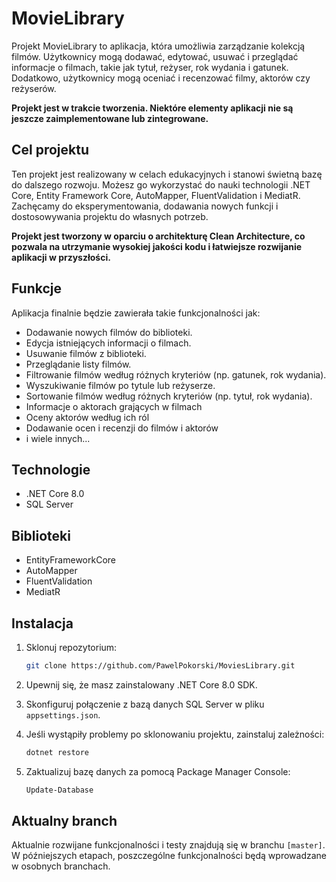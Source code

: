 # MovieLibrary

Projekt MovieLibrary to aplikacja, która umożliwia zarządzanie kolekcją filmów. Użytkownicy mogą dodawać, edytować, usuwać i przeglądać informacje o filmach, takie jak tytuł, reżyser, rok wydania i gatunek. Dodatkowo, użytkownicy mogą oceniać i recenzować filmy, aktorów czy reżyserów.

**Projekt jest w trakcie tworzenia. Niektóre elementy aplikacji nie są jeszcze zaimplementowane lub zintegrowane.**

## Cel projektu

Ten projekt jest realizowany w celach edukacyjnych i stanowi świetną bazę do dalszego rozwoju. Możesz go wykorzystać do nauki technologii .NET Core, Entity Framework Core, AutoMapper, FluentValidation i MediatR. Zachęcamy do eksperymentowania, dodawania nowych funkcji i dostosowywania projektu do własnych potrzeb.

**Projekt jest tworzony w oparciu o architekturę Clean Architecture, co pozwala na utrzymanie wysokiej jakości kodu i łatwiejsze rozwijanie aplikacji w przyszłości.**

## Funkcje

Aplikacja finalnie będzie zawierała takie funkcjonalności jak:

* Dodawanie nowych filmów do biblioteki.
* Edycja istniejących informacji o filmach.
* Usuwanie filmów z biblioteki.
* Przeglądanie listy filmów.
* Filtrowanie filmów według różnych kryteriów (np. gatunek, rok wydania).
* Wyszukiwanie filmów po tytule lub reżyserze.
* Sortowanie filmów według różnych kryteriów (np. tytuł, rok wydania).
* Informacje o aktorach grających w filmach
* Oceny aktorów według ich ról
* Dodawanie ocen i recenzji do filmów i aktorów
* i wiele innych...

## Technologie

* .NET Core 8.0
* SQL Server

## Biblioteki

* EntityFrameworkCore
* AutoMapper
* FluentValidation
* MediatR

## Instalacja

1.  Sklonuj repozytorium:

    ```bash
    git clone https://github.com/PawelPokorski/MoviesLibrary.git
    ```

2.  Upewnij się, że masz zainstalowany .NET Core 8.0 SDK.
3.  Skonfiguruj połączenie z bazą danych SQL Server w pliku `appsettings.json`.
4.  Jeśli wystąpiły problemy po sklonowaniu projektu, zainstaluj zależności:

    ```bash
    dotnet restore
    ```

5.  Zaktualizuj bazę danych za pomocą Package Manager Console:

    ```bash
    Update-Database
    ```

## Aktualny branch

Aktualnie rozwijane funkcjonalności i testy znajdują się w branchu `[master]`. W późniejszych etapach, poszczególne funkcjonalności będą wprowadzane w osobnych branchach.
